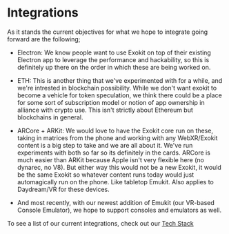 # Integrations
  
  As it stands the current objectives for what we hope to integrate going forward are the following;
  
  * Electron: We know people want to use Exokit on top of their existing Electron app to leverage the performance and hackability, so this is definitely up there on the order in which these are being worked on.
  
  * ETH: This is another thing that we've experimented with for a while, and we're intrested in blockchain possibility. While we don't want exokit to become a vehicle for token speculation, we think there could be a place for some sort of subscription model or notion of app ownership in alliance with crypto use. This isn't strictly about Ethereum but blockchains in general.
  
  * ARCore + ARKit: We would love to have the Exokit core run on these, taking in matrices from the phone and working with any WebXR/Exokit content is a big step to take and we are all about it. We've run experiments with both so far so its definitely in the cards. ARCore is much easier than ARKit because Apple isn't very flexible here (no dynarec, no V8). But either way this would not be a new Exokit, it would be the same Exokit so whatever content runs today would just automagically run on the phone. Like tabletop Emukit. Also applies to Daydream/VR for these devices.
  
  * And most recently, with our newest addition of Emukit (our VR-based Console Emulator), we hope to support consoles and emulators as well.
  
  To see a list of our current integrations, check out our [Tech Stack](techstack.md)
